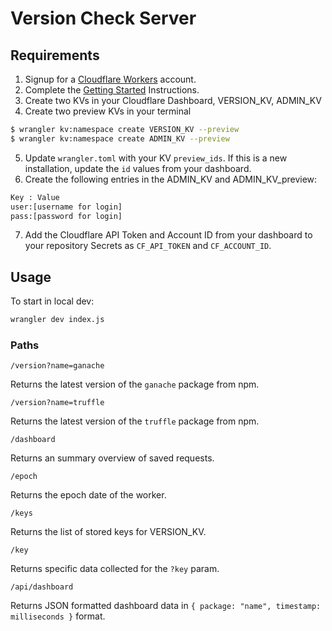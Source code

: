 # Version Check Server

## Requirements

1. Signup for a [Cloudflare Workers](https://workers.cloudflare.com/) account.
2. Complete the [Getting Started](https://developers.cloudflare.com/workers/wrangler/get-started/) Instructions.
3. Create two KVs in your Cloudflare Dashboard, VERSION_KV, ADMIN_KV
4. Create two preview KVs in your terminal

```bash
$ wrangler kv:namespace create VERSION_KV --preview
$ wrangler kv:namespace create ADMIN_KV --preview
```

5. Update `wrangler.toml` with your KV `preview_ids`. If this is a new installation, update the `id` values from your dashboard.
6. Create the following entries in the ADMIN_KV and ADMIN_KV_preview:

```bash
Key : Value
user:[username for login]
pass:[password for login]
```

7. Add the Cloudflare API Token and Account ID from your dashboard to your repository Secrets as `CF_API_TOKEN` and `CF_ACCOUNT_ID`. ​

## Usage

To start in local dev:

```bash
wrangler dev index.js
```

### Paths

`/version?name=ganache`

Returns the latest version of the `ganache` package from npm.

`/version?name=truffle`

Returns the latest version of the `truffle` package from npm.

`/dashboard`

Returns an summary overview of saved requests.

`/epoch`

Returns the epoch date of the worker.

`/keys`

Returns the list of stored keys for VERSION_KV.

`/key`

Returns specific data collected for the `?key` param.

`/api/dashboard`

Returns JSON formatted dashboard data in `{ package: "name", timestamp: milliseconds }` format.
